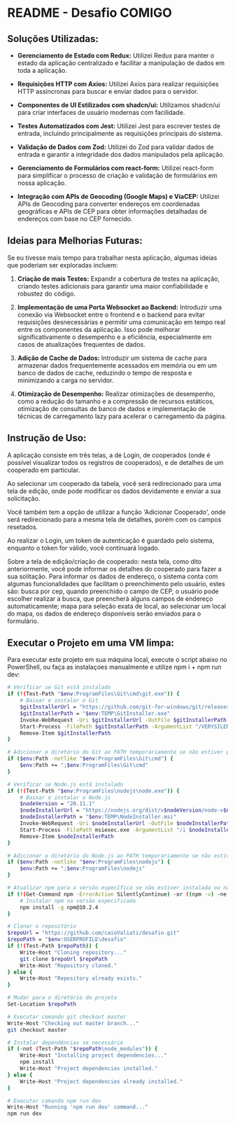 # README - Desafio COMIGO

## Soluções Utilizadas:

- **Gerenciamento de Estado com Redux:** Utilizei Redux para manter o estado da aplicação centralizado e facilitar a manipulação de dados em toda a aplicação.
  
- **Requisições HTTP com Axios:** Utilizei Axios para realizar requisições HTTP assíncronas para buscar e enviar dados para o servidor.

- **Componentes de UI Estilizados com shadcn/ui:** Utilizamos shadcn/ui para criar interfaces de usuário modernas com facilidade.

- **Testes Automatizados com Jest:** Utilizei Jest para escrever testes de entrada, incluindo principalmente as requisições principais do sistema.

- **Validação de Dados com Zod:** Utilizei do Zod para validar dados de entrada e garantir a integridade dos dados manipulados pela aplicação.

- **Gerenciamento de Formulários com react-form:** Utilizei react-form para simplificar o processo de criação e validação de formulários em nossa aplicação.

- **Integração com APIs de Geocoding (Google Maps) e ViaCEP:** Utilizei APIs de Geocoding para converter endereços em coordenadas geográficas e APIs de CEP para obter informações detalhadas de endereços com base no CEP fornecido.

## Ideias para Melhorias Futuras:

Se eu tivesse mais tempo para trabalhar nesta aplicação, algumas ideias que poderiam ser exploradas incluem:

1. **Criação de mais Testes:** Expandir a cobertura de testes na aplicação, criando testes adicionais para garantir uma maior confiabilidade e robustez do código.

2. **Implementação de uma Porta Websocket ao Backend:** Introduzir uma conexão via Websocket entre o frontend e o backend para evitar requisições desnecessárias e permitir uma comunicação em tempo real entre os componentes da aplicação. Isso pode melhorar significativamente o desempenho e a eficiência, especialmente em casos de atualizações frequentes de dados.

3. **Adição de Cache de Dados:** Introduzir um sistema de cache para armazenar dados frequentemente acessados ​​em memória ou em um banco de dados de cache, reduzindo o tempo de resposta e minimizando a carga no servidor.

4. **Otimização de Desempenho:** Realizar otimizações de desempenho, como a redução do tamanho e a compressão de recursos estáticos, otimização de consultas de banco de dados e implementação de técnicas de carregamento lazy para acelerar o carregamento da página.

## Instrução de Uso:

A aplicação consiste em três telas, a de Login, de cooperados (onde é possível visualizar todos os registros de cooperados), e de detalhes de um cooperado em particular. 

Ao selecionar um cooperado da tabela, você será redirecionado para uma tela de edição, onde pode modificar os dados devidamente e enviar a sua solicitação.

Você também tem a opção de utilizar a função 'Adicionar Cooperado', onde será redirecionado para a mesma tela de detalhes, porém com os campos resetados.

Ao realizar o Login, um token de autenticação é guardado pelo sistema, enquanto o token for válido, você continuará logado.

Sobre a tela de edição/criação de cooperado: nesta tela, como dito anteriormente, você pode informar os detalhes do cooperado para fazer a sua solitação. Para informar os dados de endereço, o sistema conta com algumas funcionalidades que facilitam o preenchimento pelo usuário, estes são: busca por cep, quando preenchido o campo de CEP, o usuário pode escolher realizar a busca, que preencherá alguns campos de endereço automaticamente; mapa para seleção exata de local, ao selecionar um local do mapa, os dados de endereço disponíveis serão enviados para o formulário. 

## Executar o Projeto em uma VM limpa:

Para executar este projeto em sua máquina local, execute o script abaixo no PowerShell, ou faça as instalaçoes manualmente e utilize npm i + npm run dev:

```bash
# Verificar se Git está instalado
if (!(Test-Path "$env:ProgramFiles\Git\cmd\git.exe")) {
    # Baixar e instalar o Git
    $gitInstallerUrl = "https://github.com/git-for-windows/git/releases/download/v2.35.1.windows.2/Git-2.35.1.2-64-bit.exe"
    $gitInstallerPath = "$env:TEMP\GitInstaller.exe"
    Invoke-WebRequest -Uri $gitInstallerUrl -OutFile $gitInstallerPath
    Start-Process -FilePath $gitInstallerPath -ArgumentList "/VERYSILENT /NORESTART /SUPPRESSMSGBOXES" -Wait
    Remove-Item $gitInstallerPath
}

# Adicionar o diretório do Git ao PATH temporariamente se não estiver presente
if ($env:Path -notlike "$env:ProgramFiles\Git\cmd") {
    $env:Path += ";$env:ProgramFiles\Git\cmd"
}

# Verificar se Node.js está instalado
if (!(Test-Path "$env:ProgramFiles\nodejs\node.exe")) {
    # Baixar e instalar o Node.js
    $nodeVersion = "20.11.1"
    $nodeInstallerUrl = "https://nodejs.org/dist/v$nodeVersion/node-v$nodeVersion-x64.msi"
    $nodeInstallerPath = "$env:TEMP\NodeInstaller.msi"
    Invoke-WebRequest -Uri $nodeInstallerUrl -OutFile $nodeInstallerPath
    Start-Process -FilePath msiexec.exe -ArgumentList "/i $nodeInstallerPath /qn" -Wait
    Remove-Item $nodeInstallerPath
}

# Adicionar o diretório do Node.js ao PATH temporariamente se não estiver presente
if ($env:Path -notlike "$env:ProgramFiles\nodejs") {
    $env:Path += ";$env:ProgramFiles\nodejs"
}

# Atualizar npm para a versão específica se não estiver instalada ou não for a versão correta
if (!(Get-Command npm -ErrorAction SilentlyContinue) -or ((npm -v) -ne "10.2.4")) {
    # Instalar npm na versão especificada
    npm install -g npm@10.2.4
}

# Clonar o repositório
$repoUrl = "https://github.com/caioValiati/desafio.git"
$repoPath = "$env:USERPROFILE\desafio"
if (!(Test-Path $repoPath)) {
    Write-Host "Cloning repository..."
    git clone $repoUrl $repoPath
    Write-Host "Repository cloned."
} else {
    Write-Host "Repository already exists."
}

# Mudar para o diretório do projeto
Set-Location $repoPath

# Executar comando git checkout master
Write-Host "Checking out master branch..."
git checkout master

# Instalar dependências se necessário
if (-not (Test-Path "$repoPath\node_modules")) {
    Write-Host "Installing project dependencies..."
    npm install
    Write-Host "Project dependencies installed."
} else {
    Write-Host "Project dependencies already installed."
}

# Executar comando npm run dev
Write-Host "Running 'npm run dev' command..."
npm run dev

